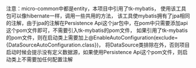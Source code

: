 注意：micro-common中都是entity，本项目中引用了tk-mybatis，
使用该工具包可以像hibernate一样，调用一些共用的方法，
该工具使mybatis拥有了jpa相同的注解，由于jpa的注解在Persistence Api这个jar包中，在pom中只需要添加api这个pom文件即可，不需要引入tk-mybatis的pom文件，
如果引用了tk-mybatis的pom文件，则在启动类上需要加上@EnableAutoConfiguration(exclude={DataSourceAutoConfiguration.class})，
将DataSource类排除在外，否则项目启动时候会提示没有定义数据源，如果使用Persistence Api这个pom文件，则启动类上不需要加任何配置注解
